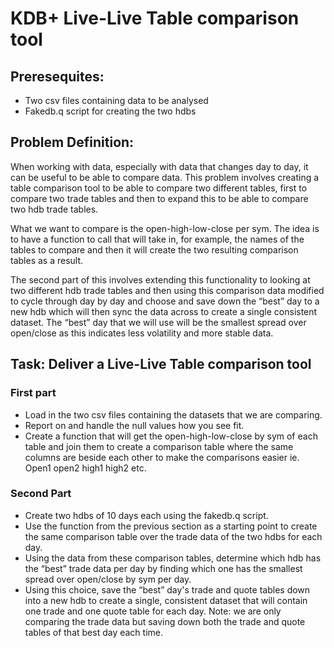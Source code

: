 # KDB+ Live-Live Table comparison tool 

## Preresequites: 
- Two csv files containing data to be analysed 
- Fakedb.q script for creating the two hdbs 

## Problem Definition: 
When working with data, especially with data that changes day to day, it can be useful to be able to compare data. This problem involves creating a table comparison tool to be able to compare two different tables, first to compare two trade tables and then to expand this to be able to compare two hdb trade tables.  

What we want to compare is the open-high-low-close per sym. The idea is to have a function to call that will take in, for example, the names of the tables to compare and then it will create the two resulting comparison tables as a result.  

The second part of this involves extending this functionality to looking at two different hdb trade tables and then using this comparison data modified to cycle through day by day and choose and save down the “best” day to a new hdb which will then sync the data across to create a single consistent dataset. The “best” day that we will use will be the smallest spread over open/close as this indicates less volatility and more stable data. 

## Task: Deliver a Live-Live Table comparison tool 

### First part 
- Load in the two csv files containing the datasets that we are comparing. 
- Report on and handle the null values how you see fit. 
- Create a function that will get the open-high-low-close by sym of each table and join them to create a comparison table where the same columns are beside each other to make the comparisons easier ie. Open1 open2 high1 high2 etc. 

### Second Part 
- Create two hdbs of 10 days each using the fakedb.q script. 
- Use the function from the previous section as a starting point to create the same comparison table over the trade data of the two hdbs for each day. 
- Using the data from these comparison tables, determine which hdb has the “best” trade data per day by finding which one has the smallest spread over open/close by sym per day. 
- Using this choice, save the “best” day's trade and quote tables down into a new hdb to create a single, consistent dataset that will contain one trade and one quote table for each day. Note: we are only comparing the trade data but saving down both the trade and quote tables of that best day each time. 

